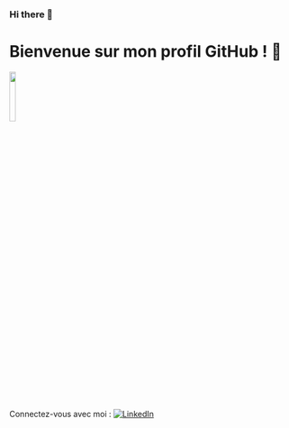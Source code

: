 ### Hi there 👋

# Bienvenue sur mon profil GitHub ! :wave:
<img src="https://cdn.intra.42.fr/users/80c8b101f949a501a6239ae8a53f2b37/acerdan.jpg" width="15%" height="15%">

Connectez-vous avec moi :
[![LinkedIn](https://img.shields.io/badge/LinkedIn-Profil-brightgreen)](https://www.linkedin.com/in/amandine-cerdan/)
